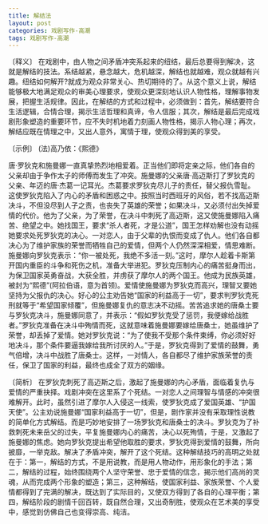 ```yaml
---
title: 解结法
layout: post
categories: 戏剧写作-高潮
tags: 戏剧写作-高潮
---
```


〔释义〕 在戏剧中，由人物之间矛盾冲突系起来的纽结，最后总要得到解决，这就是解结的技法。系结越紧，悬念越大，危机越深，解结也就越难，观众就越有兴趣。纽结如何解开?就成为观众非常关心、热切期待的了。从这个意义上说，解结能够极大地满足观众的审美心理要求，使观众更深刻地认识人物性格，理解事物发展，把握生活规律。因此，在解结的方式和过程中，必须做到：首先，解结要符合生活逻辑，合情合理，揭示生活哲理和真谛，令人信服；其次，解结是最后完成戏剧形象塑造的重要环节，应不失时机地着力刻画人物性格，揭示人物心理；再次，解结应既在情理之中，又出人意外，寓情于理，使观众得到美的享受。

〔示例〕 (法)高乃依：《熙德》

唐·罗狄克和施曼娜一直真挚热烈地相爱着。正当他们即将定亲之际，他们各自的父亲却由于争作太子的师傅而发生了冲突。施曼娜的父亲唐·高迈斯打了罗狄克的父亲、年迈的唐·杰葛一记耳光。杰葛要求罗狄克尽儿子的责任，替父报仇雪耻。这使罗狄克陷入了内心的矛盾和困惑之中。按照当时西班牙的风俗，若不找高迈斯决斗，不但没尽到人子之责，也丧失了英雄的荣誉；如果决斗，又必须付出失掉爱情的代价。他为了父亲，为了荣誉，在决斗中刺死了高迈斯，这又使施曼娜陷入痛苦、绝望之中。她找国王，要求“杀人者死，才是公道”，国王怎样劝解也没有动摇她要求处死罗狄克的决心。一对恋人，由于父辈的仇恨而变成了仇人。他们各自都决心为了维护家族的荣誉而牺牲自己的爱情，但两个人仍然深深相爱，情思难断。施曼娜向罗狄克表示：“你一被处死，我绝不多活一刻。”这时，摩尔人趁着卡斯第开国内重臣的斗争和死伤之机，准备大举进犯。罗狄克压制内心的痛苦挺身而出，为保卫国家英勇奋战，大获全胜，并虏获了摩尔人的两个国王。他成为民族英雄，被封为“熙德”(阿拉伯语，意为首领)。爱情使施曼娜为罗狄克而高兴，理智又要她坚持为父报仇的决心。好心的公主劝告她“国家的利益高于一切”，要求判罗狄克死刑就等于“希望国家倾覆”，但施曼娜复仇的意志决不动摇。苦苦追求她的唐桑士要与罗狄克决斗，施曼娜同意了，并表示：“假如罗狄克受了惩罚，我便嫁给战胜者。”罗狄克准备在决斗中殉情而死，这就意味着施曼娜要嫁给唐桑士，她虽维护了荣誉，却丢掉了爱情。她对罗狄克说：“为了使我不受那个条件束缚，你必须好好地决斗，那个条件要逼我嫁给我所讨厌的人。”于是，罗狄克得到了爱情的鼓舞，勇气倍增，决斗中战胜了唐桑士。这样，一对情人，各自都尽了维护家族荣誉的责任，保卫了国家的利益，最终也成全了双方的姻缘。

〔简析〕 在罗狄克刺死了高迈斯之后，激起了施曼娜的内心矛盾，面临着复仇与爱情的严重抉择。戏剧冲突在这里系了个死结。一对恋人之间理智与情感的冲突很难解开。此时，虽然引进了摩尔人入侵这一线索，使罗狄克成了爱国英雄、“护国天使”。公主劝说施曼娜“国家利益高于一切”，但是，剧作家并没有采取理性说教的简单化方式解结。而是巧妙地安排了一场罗狄克和唐桑士的决斗。罗狄克为了补救刺死未来岳父的过失，平复施曼娜内心的痛苦，决心以死殉情，于是，又激起了施曼娜的焦虑。她向罗狄克提出希望他取胜的要求，罗狄克得到爱情的鼓舞，所向披靡，一举克敌。解决了矛盾冲突，解开了这个死结。这种解结技巧的高明之处就在于：第一，解结的方式，不是用说教，而是用人物动作，用形象化的手法；第二，解结的过程，始终围绕两个人坚守荣誉、忠于爱情的信念，揭示他们高尚的灵魂，从而完成两个形象的塑造；第三，这种解结，使国家利益、家族荣誉、个人爱情都得到了完满的解决，既达到了实际目的，又使双方得到了各自的心理平衡；第四，解结阶段的剧情千回百转，既自然合理，又出奇制胜，使观众在艺术美的享受中，感觉到仿佛自己也变得崇高、纯洁。 